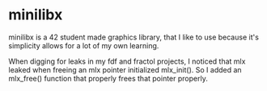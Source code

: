 # minilibx

minilibx is a 42 student made graphics library, that I like to use because it's simplicity allows for a lot of my own learning.

When digging for leaks in my fdf and fractol projects, I noticed that mlx leaked when freeing an mlx pointer initialized mlx_init(). So I added an mlx_free() function that properly frees that pointer properly.
